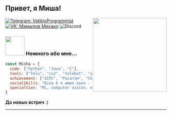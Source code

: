 <h2> Привет, я Миша! <img src="https://media.giphy.com/media/q6RoNkLlFNjaw/giphy.gif?cid=ecf05e47ob6lz977n0f04444kpfqem0ydoxfsqfrnto4mhda&ep=v1_gifs_search&rid=giphy.gif&ct=g" width="0"></h2>
<img align='right' src="https://i.giphy.com/media/v1.Y2lkPTc5MGI3NjExaGFvZGJpNmpseTZjOTNlcnNicmZldnltZzR2bXhjdGtrbWhzbXl0OSZlcD12MV9pbnRlcm5hbF9naWZfYnlfaWQmY3Q9Zw/fha1cv4Le2lVRXXJsc/giphy.gif" width="230">

[![Telegram: VelikiyProgrammist](https://img.shields.io/badge/Telegram-blue)](https://web.telegram.org/a/#1825145195)
[![VK: Мамылов Михаил](https://img.shields.io/badge/VK-blue)](https://vk.com/tvoy_trash)
![Discord](https://img.shields.io/badge/Discord--thesilliest-gray)


### <img src="https://media.giphy.com/media/BvC7TmEd7odbi/giphy.gif?cid=ecf05e47nwnqjuif1nvz21n5efbfvft4tyb1b10p2xaocts9&ep=v1_gifs_search&rid=giphy.gif&ct=g" width="60"> Немного обо мне...

```javascript
const Misha = {
  code: ["Python", "Java", "C"],
  tools: ["Yolo", "cv2", "telebot", "aiogram", "disnake"],
  achievement: ["ICPC", "Росатом", "Changellenge Сбер"],
  socialSkills: "Если б я имел коня - это был бы номер. Если б конь имел меня - я б наверно помер.",
  specialties: "ML, computer vision, manual testing, telegram bots"
}
```

<b>До новых встреч</b> :)

---

